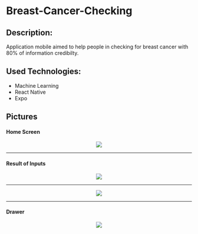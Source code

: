 # Breast-Cancer-Checking

## Description:
Application mobile aimed to help people in checking for breast cancer with 80% of information credibilty.

## Used Technologies: 
- Machine Learning
- React Native
- Expo

## Pictures

#### Home Screen
<div style="text-align:center"><img src ="https://github.com/GhanimAlkilani/Breast-Cancer-Checking/blob/master/Pictures/1.jpeg" /></div>

------------------------------------------------------------------------------------------------------------------------

#### Result of Inputs
<div style="text-align:center"><img src ="https://github.com/GhanimAlkilani/Breast-Cancer-Checking/blob/master/Pictures/2.jpeg" /></div>

------------------------------------------------------------------------------------------------------------------------

<div style="text-align:center"><img src ="https://github.com/GhanimAlkilani/Breast-Cancer-Checking/blob/master/Pictures/3.jpg" /></div>

------------------------------------------------------------------------------------------------------------------------

#### Drawer
<div style="text-align:center"><img src ="https://github.com/GhanimAlkilani/Breast-Cancer-Checking/blob/master/Pictures/4.jpeg" /></div>
